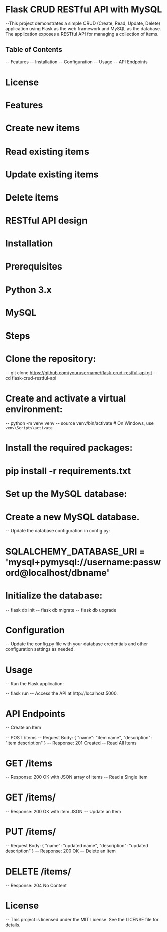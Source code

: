 # Flask CRUD RESTful API with MySQL
--This project demonstrates a simple CRUD (Create, Read, Update, Delete) application using Flask as the web framework and MySQL as the database. The application exposes a RESTful API for managing a collection of items.
## Table of Contents
-- Features
-- Installation
-- Configuration
-- Usage
-- API Endpoints
# License
# Features
# Create new items
# Read existing items
# Update existing items
# Delete items
# RESTful API design
# Installation
# Prerequisites
# Python 3.x
# MySQL
# Steps
# Clone the repository:
-- git clone https://github.com/yourusername/flask-crud-restful-api.git
-- cd flask-crud-restful-api
# Create and activate a virtual environment:
-- python -m venv venv
-- source venv/bin/activate  # On Windows, use `venv\Scripts\activate`
# Install the required packages:
# pip install -r requirements.txt
# Set up the MySQL database:

# Create a new MySQL database.

-- Update the database configuration in config.py:

# SQLALCHEMY_DATABASE_URI = 'mysql+pymysql://username:password@localhost/dbname'
# Initialize the database:
-- flask db init
-- flask db migrate
-- flask db upgrade

# Configuration
-- Update the config.py file with your database credentials and other configuration settings as needed.

# Usage
-- Run the Flask application:

-- flask run
-- Access the API at http://localhost:5000.

# API Endpoints
-- Create an Item

-- POST /items
-- Request Body: { "name": "item name", "description": "item description" }
-- Response: 201 Created
-- Read All Items

# GET /items
-- Response: 200 OK with JSON array of items
-- Read a Single Item

# GET /items/<id>
-- Response: 200 OK with item JSON
-- Update an Item

# PUT /items/<id>
-- Request Body: { "name": "updated name", "description": "updated description" }
-- Response: 200 OK
-- Delete an Item

# DELETE /items/<id>
-- Response: 204 No Content
# License
-- This project is licensed under the MIT License. See the LICENSE file for details.
